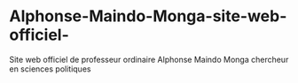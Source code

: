 # Alphonse-Maindo-Monga-site-web-officiel-
Site web officiel de professeur ordinaire Alphonse Maindo Monga chercheur en sciences politiques 
